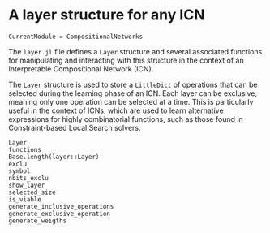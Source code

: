# A layer structure for any ICN

```@meta
CurrentModule = CompositionalNetworks
```

The `layer.jl` file defines a `Layer` structure and several associated functions for manipulating and interacting with this structure in the context of an Interpretable Compositional Network (ICN).

The `Layer` structure is used to store a `LittleDict` of operations that can be selected during the learning phase of an ICN. Each layer can be exclusive, meaning only one operation can be selected at a time. This is particularly useful in the context of ICNs, which are used to learn alternative expressions for highly combinatorial functions, such as those found in Constraint-based Local Search solvers.

```@docs; canonical=false
Layer
functions
Base.length(layer::Layer)
exclu
symbol
nbits_exclu
show_layer
selected_size
is_viable
generate_inclusive_operations
generate_exclusive_operation
generate_weigths
```
